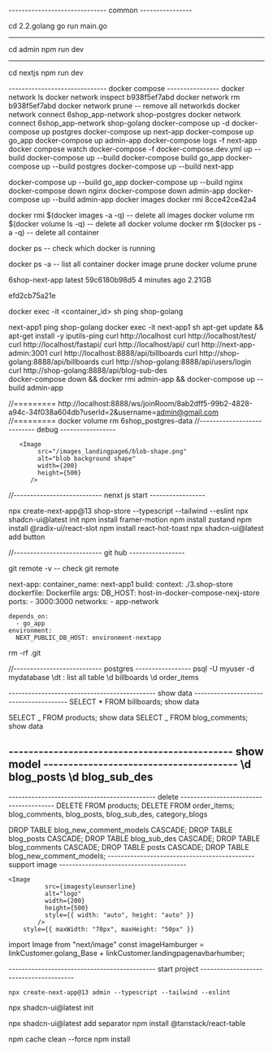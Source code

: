 ------------------------------ common ----------------

cd 2.2.golang
go run main.go

---

cd admin
npm run dev

---

cd nextjs
npm run dev

------------------------------ docker compose ----------------
docker network ls
docker network inspect b938f5ef7abd
docker network rm b938f5ef7abd
docker network prune -- remove all networkds
docker network connect 6shop_app-network shop-postgres
docker network connect 6shop_app-network shop-golang
docker-compose up -d
docker-compose up postgres
docker-compose up next-app
docker-compose up go_app
docker-compose up admin-app
docker-compose logs -f next-app
docker compose watch
docker-compose -f docker-compose.dev.yml up --build
docker-compose up --build
docker-compose build go_app
docker-compose up --build postgres
docker-compose up --build next-app

docker-compose up --build go_app
docker-compose up --build nginx
docker-compose down nginx
docker-compose down admin-app
docker-compose up --build admin-app
docker images
docker rmi 8cce42ce42a4

docker rmi $(docker images -a -q) -- delete all images
docker volume rm $(docker volume ls -q) -- delete all docker volume
docker rm $(docker ps -a -q) -- delete all container

docker ps -- check which docker is running

docker ps -a -- list all container
docker image prune
docker volume prune

6shop-next-app latest 59c6180b98d5 4 minutes ago 2.21GB

efd2cb75a21e

docker exec -it <container_id> sh ping shop-golang

next-app1 ping shop-golang
docker exec -it next-app1 sh apt-get update && apt-get install -y iputils-ping
curl http://localhost
curl http://localhost/test/
curl http://localhost/fastapi/
curl http://localhost/api/
curl http://next-app-admin:3001
curl http://localhost:8888/api/billboards
curl http://shop-golang:8888/api/billboards
curl http://shop-golang:8888/api/users/login
curl http://shop-golang:8888/api/blog-sub-des  
docker-compose down && docker rmi admin-app && docker-compose up --build admin-app

//=========
http://localhost:8888/ws/joinRoom/8ab2dff5-99b2-4828-a94c-34f038a604db?userId=2&username=admin@gmail.com
//=========
docker volume rm 6shop_postgres-data
//--------------------------- debug -----------------

       <Image
            src="/images_landingpage6/blob-shape.png"
            alt="blob background shape"
            width={200}
            height={500}
          />

//--------------------------- nenxt js start -----------------

npx create-next-app@13 shop-store --typescript --tailwind --eslint
npx shadcn-ui@latest init
npm install framer-motion
npm install zustand
npm install @radix-ui/react-slot
npm install react-hot-toast
npx shadcn-ui@latest add button

//--------------------------- git hub -----------------

git remote -v -- check git remote

next-app:
container_name: next-app1
build:
context: ./3.shop-store
dockerfile: Dockerfile
args:
DB_HOST: host-in-docker-compose-nexj-store
ports: - 3000:3000
networks: - app-network

    depends_on:
      - go_app
    environment:
      NEXT_PUBLIC_DB_HOST: environment-nextapp

rm -rf .git

//--------------------------- postgres -----------------
psql -U myuser -d mydatabase
\dt : list all table
\d billboards
\d order_items

--------------------------------------------- show data ---------------------------------------
SELECT \* FROM billboards; show data

SELECT _ FROM products; show data
SELECT _ FROM blog_comments; show data

--------------------------------------------- show model ---------------------------------------
\d blog_posts
\d blog_sub_des
--

--------------------------------------------- delete ---------------------------------------
DELETE FROM products;
DELETE FROM order_items;
blog_comments, blog_posts, blog_sub_des, category_blogs

DROP TABLE blog_new_comment_models CASCADE;
DROP TABLE blog_posts CASCADE;
DROP TABLE blog_sub_des CASCADE;
DROP TABLE blog_comments CASCADE;
DROP TABLE posts CASCADE;
DROP TABLE blog_new_comment_models;
--------------------------------------------- support image ---------------------------------------

    <Image
              src={imagestyleunserline}
              alt="logo"
              width={200}
              height={500}
              style={{ width: "auto", height: "auto" }}
            />
        style={{ maxWidth: "70px", maxHeight: "50px" }}

import Image from "next/image"
const imageHamburger =
linkCustomer.golang_Base + linkCustomer.landingpagenavbarhumber;

--------------------------------------------- start project ---------------------------------------

    npx create-next-app@13 admin --typescript --tailwind --eslint

npx shadcn-ui@latest init

npx shadcn-ui@latest add separator
npm install @tanstack/react-table

npm cache clean --force
npm install
